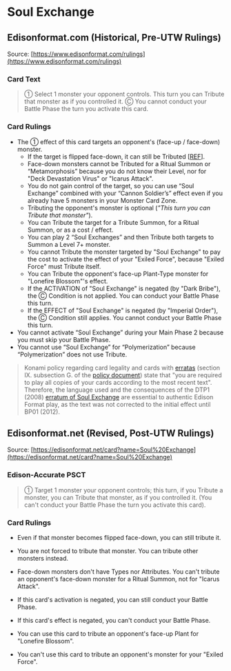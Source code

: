# Soul Exchange

## Edisonformat.com (Historical, Pre-UTW Rulings)

Source: [https://www.edisonformat.com/rulings](https://www.edisonformat.com/rulings)

### Card Text

> ① Select 1 monster your opponent controls. This turn you can Tribute that monster as if you controlled it. Ⓒ You cannot conduct your Battle Phase the turn you activate this card.

### Card Rulings

*   The ① effect of this card targets an opponent's (face-up / face-down) monster.
    *   If the target is flipped face-down, it can still be Tributed \[[REF](https://www.pojo.biz/board/showthread.php?t=925157)\].
    *   Face-down monsters cannot be Tributed for a Ritual Summon or “Metamorphosis” because you do not know their Level, nor for "Deck Devastation Virus" or "Icarus Attack".
    *   You do not gain control of the target, so you can use “Soul Exchange” combined with your “Cannon Soldier’s” effect even if you already have 5 monsters in your Monster Card Zone.
    *   Tributing the opponent's monster is optional (_"This turn you can Tribute that monster"_).
    *   You can Tribute the target for a Tribute Summon, for a Ritual Summon, or as a cost / effect.
    *   You can play 2 “Soul Exchanges” and then Tribute both targets to Summon a Level 7+ monster.
    *   You cannot Tribute the monster targeted by "Soul Exchange" to pay the cost to activate the effect of your "Exiled Force", because "Exiled Force" must Tribute itself.
    *   You can Tribute the opponent's face-up Plant-Type monster for "Lonefire Blossom"'s effect.
    *   If the ACTIVATION of "Soul Exchange" is negated (by "Dark Bribe"), the Ⓒ Condition is not applied. You can conduct your Battle Phase this turn.
    *   If the EFFECT of "Soul Exchange" is negated (by "Imperial Order"), the Ⓒ Condition still applies. You cannot conduct your Battle Phase this turn.
*   You cannot activate “Soul Exchange” during your Main Phase 2 because you must skip your Battle Phase.
*   You cannot use “Soul Exchange” for “Polymerization” because “Polymerization” does not use Tribute.

> Konami policy regarding card legality and cards with [erratas](https://yugipedia.com/wiki/Errata) (section IX. subsection G. of the [policy document](https://img.yugioh-card.com/en/gameplay/penalty_guide/YGOTCG_Policy_v_2_1.pdf)) state that "you are required to play all copies of your cards according to the most recent text". Therefore, the language used and the consequences of the DTP1 (2008) [erratum of Soul Exchange](https://yugipedia.com/wiki/Card_Errata:Soul_Exchange) are essential to authentic Edison Format play, as the text was not corrected to the initial effect until BP01 (2012).

## Edisonformat.net (Revised, Post-UTW Rulings)

Source: [https://edisonformat.net/card?name=Soul%20Exchange](https://edisonformat.net/card?name=Soul%20Exchange)

### Edison-Accurate PSCT

> ① Target 1 monster your opponent controls; this turn, if you Tribute a monster, you can Tribute that monster, as if you controlled it.
> (You can't conduct your Battle Phase the turn you activate this card).

### Card Rulings

*   Even if that monster becomes flipped face-down, you can still tribute it.
*   You are not forced to tribute that monster. You can tribute other monsters instead.
*   Face-down monsters don't have Types nor Attributes.
You can't tribute an opponent's face-down monster for a Ritual Summon, not for "Icarus Attack".

*   If this card's activation is negated, you can still conduct your Battle Phase.
*   If this card's effect is negated, you can't conduct your Battle Phase.
*   You can use this card to tribute an opponent's face-up Plant for "Lonefire Blossom".
*   You can't use this card to tribute an opponent's monster for your "Exiled Force".
            